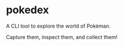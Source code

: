 # pokedex
A CLI tool to explore the world of Pokéman.

Capture them, inspect them, and collect them!
